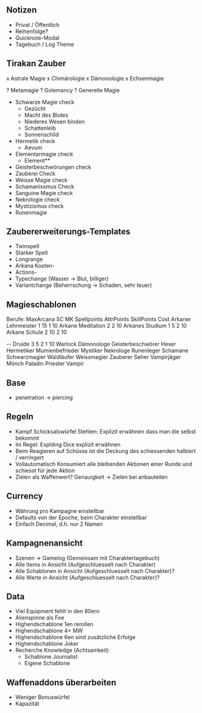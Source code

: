 ## Notizen

* Privat / Öffentlich
* Reihenfolge?
* Quicknote-Modal
* Tagebuch / Log Theme

## Tirakan Zauber

x Astrale Magie
x Chimärologie
x Dämonologie
x Echsenmagie

? Metamagie
? Golemancy
? Generelle Magie

- Schwarze Magie check
  - Gezücht
  - Macht des Blutes
  - Niederes Wesen binden
  - Schattenleib
  - Sonnenschild
- Hermetik check
  - Aevum
- Elementarmagie check
  - Element**
- Geisterbeschwörungen check
- Zauberei Check
- Weisse Magie check
- Schamanissmus Check
- Sanguine Magie check
- Nekrologie check
- Mystizismus check
- Runenmagie

## Zaubererweiterungs-Templates

* Twinspell
* Starker Spell
* Longrange
* Arkana Kosten-
* Actions-
* Typechange (Wasser -> Blut, billiger)
* Variantchange (Beherrschung -> Schaden, sehr teuer)

## Magieschablonen

Berufe:
                        MaxArcana   SC    MK    Spellpoints     AttrPoints      SkillPoints Cost
  Arkaner Lehrmeister   1           15                                          1           10
  Arkane Meditation     2                                                       2           10
  Arkanes Studium       1           5                                           2           10
  Arkane Schule         2           10                                          2           10
 
  -- 
  Druide                3           5               2                           1           10
  Warlock
  Dämonologe
  Geisterbeschwörer
  Hexer
  Hermetiker
  Mumienbefrieder
  Mystiker
  Nekrologe
  Runenleger
  Schamane
  Schwarzmagier
  Waldläufer
  Weissmagier
  Zauberer
  Seher
  Vampirjäger
  Mönch
  Paladin
  Priester
  Vampir
  

## Base

- penetration -> piercing

## Regeln

- Kampf Schicksalswürfel Stehlen: Explizit erwähnen dass man die selbst bekommt
- Ini Regel: Explding Dice explizit erwähnen
- Beim Reagieren auf Schüsse ist die Deckung des schiessenden halbiert / verringert
- Vollautomatisch Konsumiert alle bleibenden Aktionen einer Runde und schiesst für jede Aktion
- Zielen als Waffenwert? Genauigkeit -> Zielen bei anbauteilen

## Currency

- Währung pro Kampagne einstellbar
- Defaults von der Epoche, beim Charakter einstellbar
- Einfach Decimal, d.h. nur 2 Namen


## Kampagnenansicht

- Szenen -> Gamelog (Gemeinsam mit Charaktertagebuch)
- Alle Items in Ansicht (Aufgeschluesselt nach Charakter)
- Alle Schablonen in Ansicht (Aufgeschluesselt nach Charakter)?
- Alle Werte in Ansicht (Aufgeschluesselt nach Charakter)?

## Data

- Viel Equipment fehlt in den 80ern
- Alienspinne als Foe
- Highendschablone 1en rerollen
- Highendschablone 4+ MW
- Highendschablone 6en sind zusätzliche Erfolge
- Highendschablone Joker
- Recherche Knowledge (Achtsamkeit)
  - Schablone Journalist
  - Eigene Schablone


## Waffenaddons überarbeiten

- Weniger Bonuswürfel
- Kapazität
